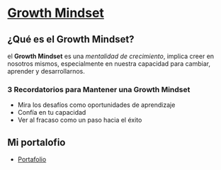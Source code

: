 # [Growth Mindset](https://www.atlassian.com/blog/inside-atlassian/growth-mindset)
## ¿Qué es el Growth Mindset?
el **Growth Mindset** es una _mentalidad de crecimiento_, implica creer en nosotros mismos, especialmente en nuestra capacidad para cambiar, aprender y desarrollarnos.
### 3 Recordatorios para Mantener una Growth Mindset

- Mira los desafíos como oportunidades de aprendizaje
- Confía en tu capacidad
- Ver al fracaso como un paso hacia el éxito

## Mi portalofio 
- [Portafolio](https://github.com/sheryyyl/readingNotes/edit/main/README.md)
